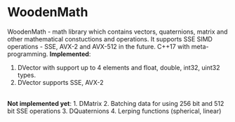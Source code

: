 # WoodenMath
WoodenMath - math library which contains vectors, quaternions, matrix and other mathematical constuctions and operations. 
It supports SSE SIMD operations - SSE, AVX-2 and AVX-512 in the future. C++17 with meta-programming. 
<b>Implemented</b>:
1. DVector with support up to 4 elements and float, double, int32, uint32 types. 
2. DVector supports SSE, AVX-2
<br>
<b>Not implemented yet</b>:
1. DMatrix
2. Batching data for using 256 bit and 512 bit SSE operations
3. DQuaternions
4. Lerping functions (spherical, linear)
